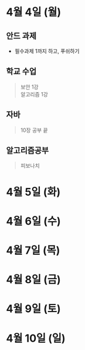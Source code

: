 # 4월 4일 (월)
## 안드 과제
- 필수과제 1까지 하고, 푸쉬하기
## 학교 수업
> 보안 1강  
> 알고리즘 1강  
## 자바
> 10장 공부 끝  
## 알고리즘공부
> 피보나치
> 
# 4월 5일 (화)

# 4월 6일 (수)

# 4월 7일 (목)

# 4월 8일 (금)

# 4월 9일 (토)

# 4월 10일 (일)
